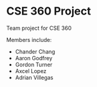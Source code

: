 # CSE 360 Project
Team project for CSE 360

Members include:
- Chander Chang
- Aaron Godfrey
- Gordon Turner
- Axcel Lopez
- Adrian Villegas
